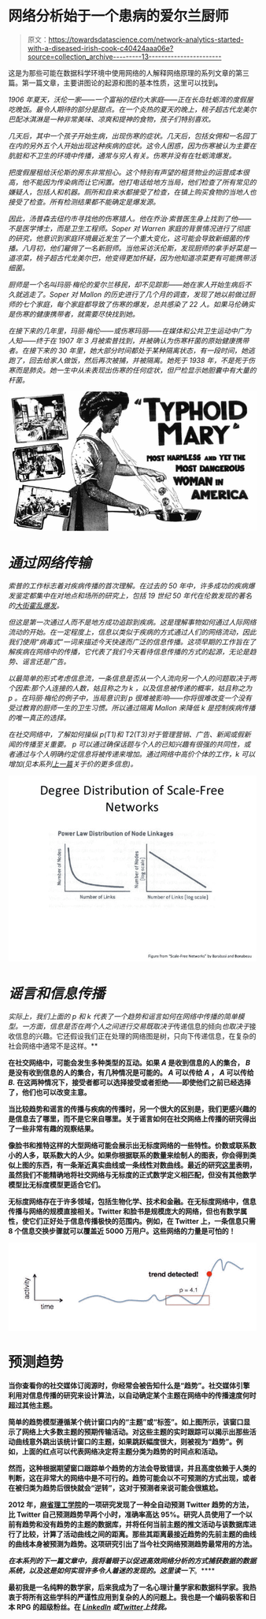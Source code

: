 # 网络分析始于一个患病的爱尔兰厨师

> 原文：<https://towardsdatascience.com/network-analytics-started-with-a-diseased-irish-cook-c40424aaa06e?source=collection_archive---------13----------------------->

这是为那些可能在数据科学环境中使用网络的人解释网络原理的系列文章的第三篇。第一篇文章，主要讲图论的起源和图的基本性质，这里可以找到[](/facebook-and-twitter-were-born-in-18th-century-europe-2efdf6816693)**。**

*1906 年夏天，沃伦一家——一个富裕的纽约大家庭——正在长岛牡蛎湾的度假屋吃晚饭。最令人期待的部分是甜点。在一个炎热的夏天的晚上，桃子超古代龙美尔巴配冰淇淋是一种非常美味、凉爽和提神的食物，孩子们特别喜欢。*

*几天后，其中一个孩子开始生病，出现伤寒的症状。几天后，包括女佣和一名园丁在内的另外五个人开始出现这种疾病的症状。这令人困惑，因为伤寒被认为主要在肮脏和不卫生的环境中传播，通常与穷人有关。伤寒并没有在牡蛎湾爆发。*

*把度假屋租给沃伦斯的房东非常担心。这个特别有声望的租赁物业的运营成本很高，他不能因为传染病而让它闲置。他打电话给地方当局，他们检查了所有常见的嫌疑人，包括人和机器。厕所和自来水都接受了检查，在镇上购买食物的当地人也接受了检查。所有检测结果都不能确定是爆发源。*

*因此，汤普森去纽约市寻找他的伤寒猎人。他在乔治·索普医生身上找到了他——不是医学博士，而是卫生工程师。Soper 对 Warren 家庭的背景情况进行了彻底的研究，他意识到家庭环境最近发生了一个重大变化，这可能会导致新细菌的传播。八月初，他们雇佣了一名新厨师。当他采访沃伦斯，发现厨师的拿手好菜是一道凉菜，桃子超古代龙美尔巴，他变得更加怀疑，因为他知道凉菜更有可能携带活细菌。*

*厨师是一个名叫玛丽·梅伦的爱尔兰移民，却不见踪影——她在家人开始生病后不久就逃走了。Soper 对 Mallon 的历史进行了几个月的调查，发现了她以前做过厨师的七个家庭，每个家庭都导致了伤寒的爆发，总共感染了 22 人。如果马伦确实是伤寒的健康携带者，就需要尽快找到她。*

*在接下来的几年里，玛丽·梅伦——或伤寒玛丽——在媒体和公共卫生运动中广为人知——终于在 1907 年 3 月被索普找到，并被确认为伤寒杆菌的原始健康携带者。在接下来的 30 年里，她大部分时间都处于某种隔离状态，有一段时间，她逃跑了，回去给家人做饭，然后再次被捕，并被隔离。她死于 1938 年，不是死于伤寒而是肺炎。她一生中从未表现出伤寒的任何症状，但尸检显示她胆囊中有大量的杆菌。*

*![](img/fd63faa1a7a26b4b30d90188c3ec3cad.png)*

# *通过网络传输*

*索普的工作标志着对疾病传播的首次理解。在过去的 50 年中，许多成功的疾病爆发鉴定都集中在对地点和场所的研究上，包括 19 世纪 50 年代在伦敦发现的著名的[大街霍乱爆发](https://en.wikipedia.org/wiki/1854_Broad_Street_cholera_outbreak)。*

*但这是第一次通过人而不是地方成功追踪到疾病。这是理解事物如何通过人际网络流动的开始。在一定程度上，信息以类似于疾病的方式通过人们的网络流动，因此我们使用“病毒式”一词来描述今天快速而广泛的信息传播。这项早期的工作旨在了解疾病在网络中的传播，它代表了我们今天看待信息传播的方式的起源，无论是趋势、谣言还是广告。*

*以最简单的形式考虑信息流，一条信息是否从一个人流向另一个人的问题取决于两个因素:那个人连接的人数，姑且称之为 *k* ，以及信息被传递的概率，姑且称之为 *p* 。在玛丽·梅伦的例子中，当局意识到 p 很难被影响——你将很难改变一个没有受过教育的厨师一生的卫生习惯。所以通过隔离 Mallon 来降低 k 是控制疾病传播的唯一真正的选择。*

*在社交网络中，了解如何操纵 p(T1)和 T2(T3)对于管理营销、广告、新闻或假新闻的传播至关重要。 *p* 可以通过确保话题与个人的已知兴趣有很强的共同性，或者通过与个人明确约定信息将被传递来增加。通过网络中高价个体的工作，k 可以增加(见本系列[上一篇](/graph-theory-helped-the-british-become-less-stinky-de4b439a7784)关于价的更多信息)。*

*![](img/197343945561f32bc7c6eb5cc2b2eb4d.png)*

# *谣言和信息传播*

*实际上，我们上面的 *p* 和 *k* 代表了一个趋势和谣言如何在网络中传播的简单模型。一方面，信息是否在两个人之间进行交易既取决于*传递信息的倾向*也取决于*接收信息的兴趣。它还假设我们正在处理的网络图是树，只向下传递信息，在复杂的社会网络中通常不是这样。**

**在社交网络中，可能会发生多种类型的互动。如果 *A* 是收到信息的人的集合， *B* 是没有收到信息的人的集合，有几种情况是可能的。 *A* 可以传给 *A* ， *A* 可以传给 *B.* 在这两种情况下，接受者都可以选择接受或者拒绝——即使他们之前已经选择了，他们也可以改变主意。**

**当比较趋势和谣言的传播与疾病的传播时，另一个很大的区别是，我们更感兴趣的是信息去了哪里，而不是它来自哪里。关于谣言如何在社交网络上传播的研究得出了一些非常有趣的观察结果。**

**像脸书和推特这样的大型网络可能会展示出无标度网络的一些特性。价数或联系数小的人多，联系数大的人少。如果你根据联系的数量来绘制人的图表，你会得到类似上图的东西，有一条渐近真实曲线或一条线性对数曲线。最近的研究[这里](https://arxiv.org/pdf/1801.03400.pdf)表明，虽然我们不能精确地将社交网络与无标度的正式数学定义相匹配，但没有其他数学模型比无标度模型更适合它们。**

**无标度网络存在于许多领域，包括生物化学、技术和金融。在无标度网络中，信息传播与网络的规模直接相关。Twitter 和脸书是规模庞大的网络，但也有数学属性，使它们正好处于信息传播极快的范围内。例如，在 Twitter 上，一条信息只需 8 个信息交换步骤就可以覆盖近 5000 万用户。这些网络的力量是可怕的！**

**![](img/309f4a7f91d24bb9fda36b460465fd9e.png)**

# **预测趋势**

**当你查看你的社交媒体订阅源时，你经常会被告知什么是“趋势”。社交媒体引擎利用对信息传播的研究来设计算法，以自动确定某个主题在网络中的传播速度何时超过其他主题。**

**简单的趋势模型遵循某个统计窗口内的“主题”或“标签”。如上图所示，该窗口显示了网络上大多数主题的预期传输活动。对这些主题的实时跟踪可以揭示出那些活动曲线意外跳出该统计窗口的主题，如果跳跃幅度很大，则被视为“趋势”。例如，上面的红点可以代表网络决定将主题分类为趋势的时间点和活动。**

**然而，这种根据期望窗口跟踪单个趋势的方法会导致错误，并且高度依赖于人类的判断，这在非常大的网络中是不可行的。趋势可能会以不可预测的方式出现，或者在被归类为趋势后很快就会“逆转”，这对于预测者来说可能会很尴尬。**

**2012 年，[麻省理工学院](http://news.mit.edu/2012/predicting-twitter-trending-topics-1101)的一项研究发现了一种全自动预测 Twitter 趋势的方法，比 Twitter 自己预测趋势早两个小时，准确率高达 95%。研究人员使用了一个以前有趋势和没有趋势的主题的数据库，并将任何当前主题的推文活动与该数据库进行了比较，计算了活动曲线之间的距离。那些其距离最接近趋势的先前主题的曲线的曲线本身被预测为趋势。这项研究引出了当今社交网络预测趋势最常用的方法。**

***在本系列的下一篇文章中，我将着眼于以促进高效网络分析的方式捕获数据的数据系统，以及这是如何实现许多令人着迷的发现的。这里读一下*[](/the-king-that-graph-theory-discovered-8cce31a3cd26)**。****

**最初我是一名纯粹的数学家，后来我成为了一名心理计量学家和数据科学家。我热衷于将所有这些学科的严谨性应用到复杂的人的问题上。我也是一个编码极客和日本 RPG 的超级粉丝。在 [*LinkedIn*](https://www.linkedin.com/in/keith-mcnulty/) *或*[*Twitter*](https://twitter.com/dr_keithmcnulty)*上找我。***